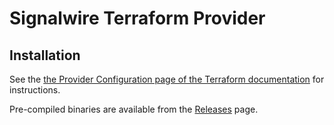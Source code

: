 # Signalwire Terraform Provider

## Installation

See the [the Provider Configuration page of the Terraform documentation](https://www.terraform.io/docs/configuration/providers.html#third-party-plugins) for instructions.

Pre-compiled binaries are available from the [Releases](https://github.com/kitt-technology/terraform-provider-signalwire/releases) page.
